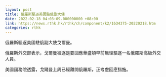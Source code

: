 ```yaml
---
layout: post
title: 俄羅斯驅逐美國駐俄副大使
date: 2022-02-18 04:03:09.000000000 +08:00
link: https://news.rthk.hk/rthk/ch/component/k2/1634375-20220218.htm
categories: rthk
---
```


俄羅斯驅逐美國駐俄副大使戈爾曼。

俄羅斯外交部表示，戈爾曼被逐是要回應華盛頓早前無理驅逐一名俄羅斯高級外交人員。

美國國務院透露，戈爾曼上周已經離開俄羅斯，正考慮回應措施。
